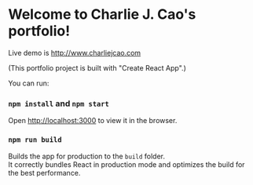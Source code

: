 # Welcome to Charlie J. Cao's portfolio! 


Live demo is http://www.charliejcao.com

(This portfolio project is built with "Create React App".)


You can run:

### `npm install` and `npm start`

Open [http://localhost:3000](http://localhost:3000) to view it in the browser.

### `npm run build`

Builds the app for production to the `build` folder.<br>
It correctly bundles React in production mode and optimizes the build for the best performance.
